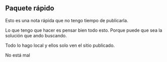 ## Paquete rápido

Esto es una nota rápida que no tengo tiempo de publicarla.

Lo que tengo que hacer es pensar bien todo esto. Porque puede que sea la solución que ando buscando.

Todo lo hago local y ellos solo ven el sitio publicado.

No está mal



